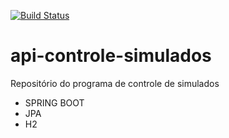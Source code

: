 [![Build Status](https://app.travis-ci.com/AlexMarques2003/api-controle-simulados.svg?branch=main)](https://app.travis-ci.com/AlexMarques2003/api-controle-simulados)
# api-controle-simulados
Repositório do programa de controle de simulados

- SPRING BOOT
- JPA
- H2
